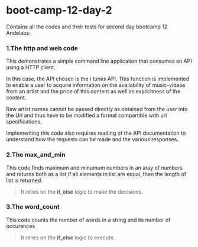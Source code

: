 # boot-camp-12-day-2
Contains all the codes and their tests for second day bootcamp 12 Andelabs:

### 1.The http and web code
This demonstrates a simple command line application that consumes an API using a HTTP client.

In this case, the API chosen is the *i tunes* API.
This function is implemented to enable a user to acquire information on the availability of music-videos from an artist and the price of this content as well as explicitness of the content.

Raw artist names cannot be passed directly as obtained from the user into the Url and thus have to be modified a format compartible with url specifications.

Implementing this code also requires reading of the API documentation to understand how the requests can be made and the various responses.

### 2.The max_and_min
This code finds maximum and minumum numbers in an aray of numbers  and returns both as a list,if all elements in list are equal, then the length of list is returned.

>It relies on the **if_else** logic to make the decisions.

### 3.The word_count
This code counts the number of words in a string and its number of occurances
>It relies on the **if_else** logic to execute.


		





